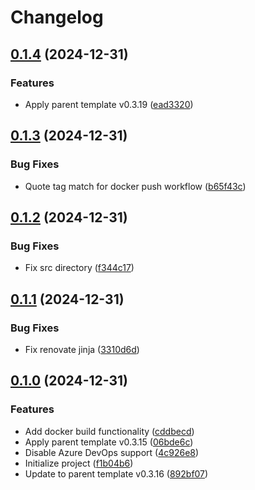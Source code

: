 # Changelog

## [0.1.4](https://github.com/natescherer/postmodern-docker-container-copiertemplate/compare/v0.1.3...v0.1.4) (2024-12-31)


### Features

* Apply parent template v0.3.19 ([ead3320](https://github.com/natescherer/postmodern-docker-container-copiertemplate/commit/ead332002bf5c02746992ceeeaf748776bdbf1e4))

## [0.1.3](https://github.com/natescherer/postmodern-docker-container-copiertemplate/compare/v0.1.2...v0.1.3) (2024-12-31)


### Bug Fixes

* Quote tag match for docker push workflow ([b65f43c](https://github.com/natescherer/postmodern-docker-container-copiertemplate/commit/b65f43c16d54754c7797b2d473614c85c6104097))

## [0.1.2](https://github.com/natescherer/postmodern-docker-container-copiertemplate/compare/v0.1.1...v0.1.2) (2024-12-31)


### Bug Fixes

* Fix src directory ([f344c17](https://github.com/natescherer/postmodern-docker-container-copiertemplate/commit/f344c17cb00274fbce7af4ddf84bbb64373b5757))

## [0.1.1](https://github.com/natescherer/postmodern-docker-container-copiertemplate/compare/v0.1.0...v0.1.1) (2024-12-31)


### Bug Fixes

* Fix renovate jinja ([3310d6d](https://github.com/natescherer/postmodern-docker-container-copiertemplate/commit/3310d6deafa5cf8e7aaaabe3ee8528123af677b1))

## [0.1.0](https://github.com/natescherer/postmodern-docker-container-copiertemplate/compare/v0.0.1...v0.1.0) (2024-12-31)


### Features

* Add docker build functionality ([cddbecd](https://github.com/natescherer/postmodern-docker-container-copiertemplate/commit/cddbecd117ecabcca58e6ffafd5e3f979a9879ea))
* Apply parent template v0.3.15 ([06bde6c](https://github.com/natescherer/postmodern-docker-container-copiertemplate/commit/06bde6c195cdd29dcaef6be56b94fa219f7ad9cb))
* Disable Azure DevOps support ([4c926e8](https://github.com/natescherer/postmodern-docker-container-copiertemplate/commit/4c926e80769f4a6fac0b2fcc098beac8709d241d))
* Initialize project ([f1b04b6](https://github.com/natescherer/postmodern-docker-container-copiertemplate/commit/f1b04b6e3e5eb89381e849110e829a27adb9c817))
* Update to parent template v0.3.16 ([892bf07](https://github.com/natescherer/postmodern-docker-container-copiertemplate/commit/892bf07c631c275941f63e91a27fd9248787660c))
